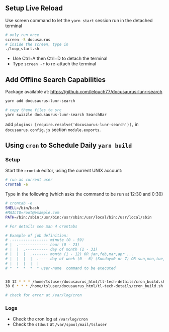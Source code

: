 ## Setup Live Reload

Use screen command to let the `yarn start` session run in the detached terminal
``` bash
# only run once
screen -S docusaurus
# inside the screen, type in
./loop_start.sh
```

- Use Ctrl+A then Ctrl+D to detach the terminal
- Type `screen -r` to re-attach the terminal

## Add Offline Search Capabilities

Package available at:
https://github.com/lelouch77/docusaurus-lunr-search

``` bash
yarn add docusaurus-lunr-search

# copy theme files to src
yarn swizzle docusaurus-lunr-search SearchBar
```

add `plugins: [require.resolve('docusaurus-lunr-search')],` in `docusaurus.config.js` section `module.exports`.


## Using `cron` to Schedule Daily `yarn build`

### Setup
Start the `crontab` editor, using the current UNIX account:

``` bash
# run as current user
crontab -e
```

Type in the following (which asks the command to be run at 12:30 and 0:30)

``` bash
# crontab -e
SHELL=/bin/bash
#MAILTO=root@example.com
PATH=/bin:/sbin:/usr/bin:/usr/sbin:/usr/local/bin:/usr/local/sbin

# For details see man 4 crontabs

# Example of job definition:
# .---------------- minute (0 - 59)
# |  .------------- hour (0 - 23)
# |  |  .---------- day of month (1 - 31)
# |  |  |  .------- month (1 - 12) OR jan,feb,mar,apr ...
# |  |  |  |  .---- day of week (0 - 6) (Sunday=0 or 7) OR sun,mon,tue,wed,thu,fri,sat
# |  |  |  |  |
# *  *  *  *  * user-name  command to be executed


30 12 * * * /home/tsluser/docusaurus_html/tl-tech-details/cron_build.sh
30 0 * * * /home/tsluser/docusaurus_html/tl-tech-details/cron_build.sh

# check for error at /var/log/cron
```

### Logs
- Check the cron log at `/var/log/cron`
- Check the `stdout` at `/var/spool/mail/tsluser`

